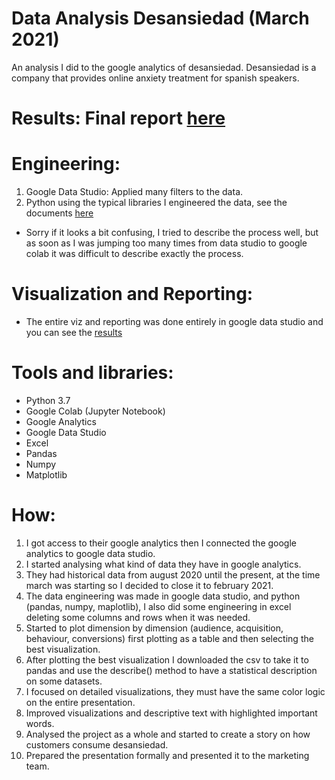 # Data Analysis Desansiedad (March 2021)
An analysis I did to the google analytics of desansiedad. Desansiedad is a company that provides online anxiety treatment for spanish speakers.

# Results: Final report [here](https://datastudio.google.com/reporting/61f04c52-93e3-4ec5-969a-719304c32849)

# Engineering:
1. Google Data Studio: Applied many filters to the data.
2. Python using the typical libraries I engineered the data, see the documents [here](https://github.com/JorgePablol/Data-Analysis-Desansiedad/blob/main/Desansiedad%20(1).ipynb)
* Sorry if it looks a bit confusing, I tried to describe the process well, but as soon as I was jumping too many times from data studio to google colab it was difficult to describe exactly the process.

# Visualization and Reporting:
* The entire viz and reporting was done entirely in google data studio and you can see the [results](https://datastudio.google.com/reporting/61f04c52-93e3-4ec5-969a-719304c32849)

# Tools and libraries:
* Python 3.7
* Google Colab (Jupyter Notebook)
* Google Analytics
* Google Data Studio
* Excel
* Pandas
* Numpy
* Matplotlib

# How:
1. I got access to their google analytics then I connected the google analytics to google data studio.
2. I started analysing what kind of data they have in google analytics.
3. They had historical data from august 2020 until the present, at the time march was starting so I decided to close it to february 2021.
4. The data engineering was made in google data studio, and python (pandas, numpy, maplotlib), I also did some engineering in excel deleting some columns and rows when it was needed.
5. Started to plot dimension by dimension (audience, acquisition, behaviour, conversions) first plotting as a table and then selecting the best visualization.
6. After plotting the best visualization I downloaded the csv to take it to pandas and use the describe() method to have a statistical description on some datasets.
7. I focused on detailed visualizations, they must have the same color logic on the entire presentation.
8. Improved visualizations and descriptive text with highlighted important words.
9. Analysed the project as a whole and started to create a story on how customers consume desansiedad.
10. Prepared the presentation formally and presented it to the marketing team.
